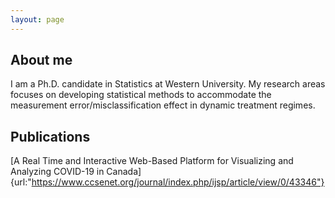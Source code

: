 ```yaml
---
layout: page
---
```


## About me

I am a Ph.D. candidate in Statistics at Western University. My research areas focuses on developing statistical methods to accommodate the measurement error/misclassification effect in dynamic treatment regimes.


## Publications

[A Real Time and  Interactive Web-Based Platform for Visualizing and Analyzing COVID-19 in Canada]{url:"https://www.ccsenet.org/journal/index.php/ijsp/article/view/0/43346"}
